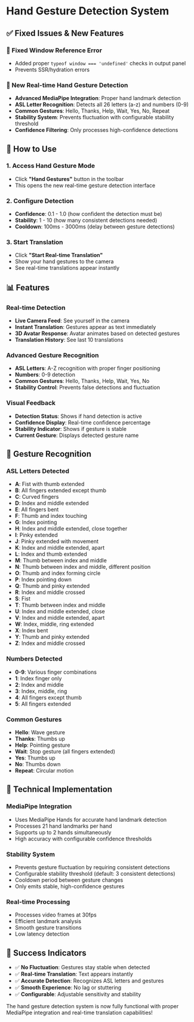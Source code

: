 # Hand Gesture Detection System

## ✅ **Fixed Issues & New Features**

### **🔧 Fixed Window Reference Error**
- Added proper `typeof window === 'undefined'` checks in output panel
- Prevents SSR/hydration errors

### **🎯 New Real-time Hand Gesture Detection**
- **Advanced MediaPipe Integration**: Proper hand landmark detection
- **ASL Letter Recognition**: Detects all 26 letters (a-z) and numbers (0-9)
- **Common Gestures**: Hello, Thanks, Help, Wait, Yes, No, Repeat
- **Stability System**: Prevents fluctuation with configurable stability threshold
- **Confidence Filtering**: Only processes high-confidence detections

## 🚀 **How to Use**

### **1. Access Hand Gesture Mode**
- Click **"Hand Gestures"** button in the toolbar
- This opens the new real-time gesture detection interface

### **2. Configure Detection**
- **Confidence**: 0.1 - 1.0 (how confident the detection must be)
- **Stability**: 1 - 10 (how many consistent detections needed)
- **Cooldown**: 100ms - 3000ms (delay between gesture detections)

### **3. Start Translation**
- Click **"Start Real-time Translation"**
- Show your hand gestures to the camera
- See real-time translations appear instantly

## 📊 **Features**

### **Real-time Detection**
- **Live Camera Feed**: See yourself in the camera
- **Instant Translation**: Gestures appear as text immediately
- **3D Avatar Response**: Avatar animates based on detected gestures
- **Translation History**: See last 10 translations

### **Advanced Gesture Recognition**
- **ASL Letters**: A-Z recognition with proper finger positioning
- **Numbers**: 0-9 detection
- **Common Gestures**: Hello, Thanks, Help, Wait, Yes, No
- **Stability Control**: Prevents false detections and fluctuation

### **Visual Feedback**
- **Detection Status**: Shows if hand detection is active
- **Confidence Display**: Real-time confidence percentage
- **Stability Indicator**: Shows if gesture is stable
- **Current Gesture**: Displays detected gesture name

## 🎯 **Gesture Recognition**

### **ASL Letters Detected**
- **A**: Fist with thumb extended
- **B**: All fingers extended except thumb
- **C**: Curved fingers
- **D**: Index and middle extended
- **E**: All fingers bent
- **F**: Thumb and index touching
- **G**: Index pointing
- **H**: Index and middle extended, close together
- **I**: Pinky extended
- **J**: Pinky extended with movement
- **K**: Index and middle extended, apart
- **L**: Index and thumb extended
- **M**: Thumb between index and middle
- **N**: Thumb between index and middle, different position
- **O**: Thumb and index forming circle
- **P**: Index pointing down
- **Q**: Thumb and pinky extended
- **R**: Index and middle crossed
- **S**: Fist
- **T**: Thumb between index and middle
- **U**: Index and middle extended, close
- **V**: Index and middle extended, apart
- **W**: Index, middle, ring extended
- **X**: Index bent
- **Y**: Thumb and pinky extended
- **Z**: Index and middle crossed

### **Numbers Detected**
- **0-9**: Various finger combinations
- **1**: Index finger only
- **2**: Index and middle
- **3**: Index, middle, ring
- **4**: All fingers except thumb
- **5**: All fingers extended

### **Common Gestures**
- **Hello**: Wave gesture
- **Thanks**: Thumbs up
- **Help**: Pointing gesture
- **Wait**: Stop gesture (all fingers extended)
- **Yes**: Thumbs up
- **No**: Thumbs down
- **Repeat**: Circular motion

## 🔧 **Technical Implementation**

### **MediaPipe Integration**
- Uses MediaPipe Hands for accurate hand landmark detection
- Processes 21 hand landmarks per hand
- Supports up to 2 hands simultaneously
- High accuracy with configurable confidence thresholds

### **Stability System**
- Prevents gesture fluctuation by requiring consistent detections
- Configurable stability threshold (default: 3 consistent detections)
- Cooldown period between gesture changes
- Only emits stable, high-confidence gestures

### **Real-time Processing**
- Processes video frames at 30fps
- Efficient landmark analysis
- Smooth gesture transitions
- Low latency detection

## 🎉 **Success Indicators**

- ✅ **No Fluctuation**: Gestures stay stable when detected
- ✅ **Real-time Translation**: Text appears instantly
- ✅ **Accurate Detection**: Recognizes ASL letters and gestures
- ✅ **Smooth Experience**: No lag or stuttering
- ✅ **Configurable**: Adjustable sensitivity and stability

The hand gesture detection system is now fully functional with proper MediaPipe integration and real-time translation capabilities!
